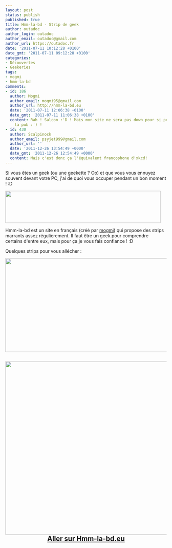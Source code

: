 ```yaml
---
layout: post
status: publish
published: true
title: Hmm-la-bd - Strip de geek
author: outadoc
author_login: outadoc
author_email: outadoc@gmail.com
author_url: https://outadoc.fr
date: '2011-07-11 10:12:28 +0100'
date_gmt: '2011-07-11 09:12:28 +0100'
categories:
- Découvertes
- Geekeries
tags:
- mogmi
- hmm-la-bd
comments:
- id: 186
  author: Mogmi
  author_email: mogmi95@gmail.com
  author_url: http://hmm-la-bd.eu
  date: '2011-07-11 12:06:38 +0100'
  date_gmt: '2011-07-11 11:06:38 +0100'
  content: Rah ! Salcon :'D ! Mais mon site ne sera pas down pour si peu ! Merci pour
    la pub :') !
- id: 430
  author: Scalpinock
  author_email: psyjet999@gmail.com
  author_url: ''
  date: '2011-12-26 13:54:49 +0000'
  date_gmt: '2011-12-26 12:54:49 +0000'
  content: Mais c'est donc ça l'équivalent francophone d'xkcd!
---
```

<p>Si vous êtes un geek (ou une geekette ? Oo) et que vous vous ennuyez souvent devant votre PC, j'ai de quoi vous occuper pendant un bon moment ! :D</p>
<p><a href="https://outadoc.fr/wp-content/uploads/2011/07/neo_banniere1.png"><img class="aligncenter size-full wp-image-495" title="neo_banniere" src="https://outadoc.fr/wp-content/uploads/2011/07/neo_banniere1.png" alt="" width="485" height="100" /></a></p>
<p>Hmm-la-bd est un site en français (créé par <a href="https://twitter.com/#!/Mogmi95">mogmi</a>) qui propose des strips marrants assez régulièrement. Il faut être un geek pour comprendre certains d'entre eux, mais pour ça je vous fais confiance ! :D</p>
<p>Quelques strips pour vous allécher :</p>
<p style="text-align: center;"><a href="http://hmm-la-bd.eu"><img class="aligncenter" title="hmm-la-bd-preuve" src="https://outadoc.fr/wp-content/uploads/2011/07/134-preuve.png" alt="" width="583" height="292" /></a></p>
<h2 style="text-align: center;"><a href="http://hmm-la-bd.eu"><img class="aligncenter" title="hmm-la-bd-repartition" src="https://outadoc.fr/wp-content/uploads/2011/07/139-repartition.png" alt="" width="540" height="540" /></a><a href="http://hmm-la-bd.eu">Aller sur Hmm-la-bd.eu</a></h2>
<p> </p>
<p> </p>
